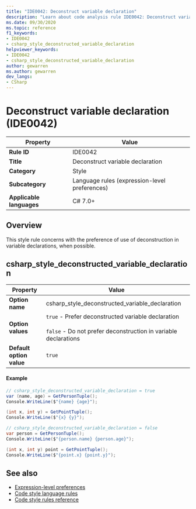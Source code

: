 ```yaml
---
title: "IDE0042: Deconstruct variable declaration"
description: "Learn about code analysis rule IDE0042: Deconstruct variable declaration"
ms.date: 09/30/2020
ms.topic: reference
f1_keywords:
- IDE0042
- csharp_style_deconstructed_variable_declaration
helpviewer_keywords:
- IDE0042
- csharp_style_deconstructed_variable_declaration
author: gewarren
ms.author: gewarren
dev_langs:
- CSharp
---
```

# Deconstruct variable declaration (IDE0042)

|Property|Value|
|-|-|
| **Rule ID** | IDE0042 |
| **Title** | Deconstruct variable declaration |
| **Category** | Style |
| **Subcategory** | Language rules (expression-level preferences) |
| **Applicable languages** | C# 7.0+ |

## Overview

This style rule concerns with the preference of use of deconstruction in variable declarations, when possible.

## csharp_style_deconstructed_variable_declaration

|Property|Value|
|-|-|
| **Option name** | csharp_style_deconstructed_variable_declaration
| **Option values** | `true` - Prefer deconstructed variable declaration<br /><br />`false` - Do not prefer deconstruction in variable declarations |
| **Default option value** | `true` |

#### Example

```csharp
// csharp_style_deconstructed_variable_declaration = true
var (name, age) = GetPersonTuple();
Console.WriteLine($"{name} {age}");

(int x, int y) = GetPointTuple();
Console.WriteLine($"{x} {y}");

// csharp_style_deconstructed_variable_declaration = false
var person = GetPersonTuple();
Console.WriteLine($"{person.name} {person.age}");

(int x, int y) point = GetPointTuple();
Console.WriteLine($"{point.x} {point.y}");
```

## See also

- [Expression-level preferences](expression-level-preferences.md)
- [Code style language rules](language-rules.md)
- [Code style rules reference](index.md)
